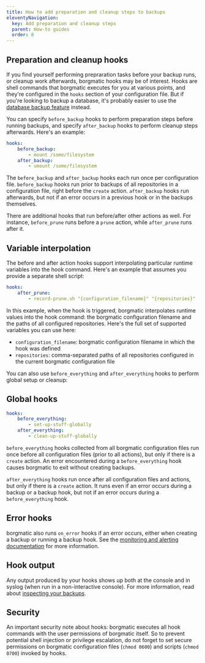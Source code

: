 ```yaml
---
title: How to add preparation and cleanup steps to backups
eleventyNavigation:
  key: Add preparation and cleanup steps
  parent: How-to guides
  order: 8
---
```

## Preparation and cleanup hooks

If you find yourself performing prepraration tasks before your backup runs, or
cleanup work afterwards, borgmatic hooks may be of interest. Hooks are shell
commands that borgmatic executes for you at various points, and they're
configured in the `hooks` section of your configuration file. But if you're
looking to backup a database, it's probably easier to use the [database backup
feature](https://torsion.org/borgmatic/docs/how-to/backup-your-databases/)
instead.

You can specify `before_backup` hooks to perform preparation steps before
running backups, and specify `after_backup` hooks to perform cleanup steps
afterwards. Here's an example:

```yaml
hooks:
    before_backup:
        - mount /some/filesystem
    after_backup:
        - umount /some/filesystem
```

The `before_backup` and `after_backup` hooks each run once per configuration
file. `before_backup` hooks run prior to backups of all repositories in a
configuration file, right before the `create` action. `after_backup` hooks run
afterwards, but not if an error occurs in a previous hook or in the backups
themselves.

There are additional hooks that run before/after other actions as well. For
instance, `before_prune` runs before a `prune` action, while `after_prune`
runs after it.

## Variable interpolation

The before and after action hooks support interpolating particular runtime
variables into the hook command. Here's an example that assumes you provide a
separate shell script:

```yaml
hooks:
    after_prune:
        - record-prune.sh "{configuration_filename}" "{repositories}"
```

In this example, when the hook is triggered, borgmatic interpolates runtime
values into the hook command: the borgmatic configuration filename and the
paths of all configured repositories. Here's the full set of supported
variables you can use here:

 * `configuration_filename`: borgmatic configuration filename in which the
   hook was defined
 * `repositories`: comma-separated paths of all repositories configured in the
   current borgmatic configuration file

You can also use `before_everything` and `after_everything` hooks to perform
global setup or cleanup:

## Global hooks

```yaml
hooks:
    before_everything:
        - set-up-stuff-globally
    after_everything:
        - clean-up-stuff-globally
```

`before_everything` hooks collected from all borgmatic configuration files run
once before all configuration files (prior to all actions), but only if there
is a `create` action. An error encountered during a `before_everything` hook
causes borgmatic to exit without creating backups.

`after_everything` hooks run once after all configuration files and actions,
but only if there is a `create` action. It runs even if an error occurs during
a backup or a backup hook, but not if an error occurs during a
`before_everything` hook.

## Error hooks

borgmatic also runs `on_error` hooks if an error occurs, either when creating
a backup or running a backup hook. See the [monitoring and alerting
documentation](https://torsion.org/borgmatic/docs/how-to/monitor-your-backups/)
for more information.

## Hook output

Any output produced by your hooks shows up both at the console and in syslog
(when run in a non-interactive console). For more information, read about <a
href="https://torsion.org/borgmatic/docs/how-to/inspect-your-backups/">inspecting
your backups</a>.

## Security

An important security note about hooks: borgmatic executes all hook commands
with the user permissions of borgmatic itself. So to prevent potential shell
injection or privilege escalation, do not forget to set secure permissions
on borgmatic configuration files (`chmod 0600`) and scripts (`chmod 0700`)
invoked by hooks.
